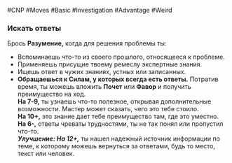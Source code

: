 #CNP #Moves #Basic #Investigation #Advantage #Weird 

### Искать ответы  
Брось **Разумение,** когда для решения проблемы ты:  
-  Вспоминаешь что-то из своего прошлого, относящееся к проблеме.  
-  Применяешь присущие твоему ремеслу экспертные знания.  
-  Ищешь ответ в чужих знаниях, устных или записанных.  
-  **Обращаешься к Силам, у которых всегда есть ответы.**
Потратив время, ты можешь вложить **Почет** или **Фавор** и получить преимущество  на ход.  
**На 7-9,** ты узнаешь что-то полезное, открывая дополнительные возможности. Мастер  может сказать, чего это тебе стоило.  
**На 10+,** это знание дает тебе преимущество там, где это уместно.  
**На 6-,** ответы чреваты трудностями, ты не так понял или пропустил что-то.  
***Улучшение: На 12+,*** ты нашел надежный источник информации по теме, к  которому можешь вернуться за ответами, будь то место, текст или человек.  